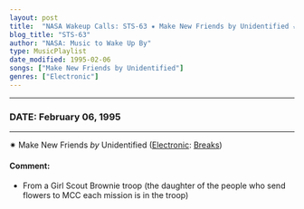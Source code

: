 ```yaml
---
layout: post
title:  "NASA Wakeup Calls: STS-63 ✷ Make New Friends by Unidentified ✫ February 06, 1995"
blog_title: "STS-63"
author: "NASA: Music to Wake Up By"
type: MusicPlaylist
date_modified: 1995-02-06
songs: ["Make New Friends by Unidentified"]
genres: ["Electronic"]
---
```


----
### DATE: February 06, 1995
----
✷ Make New Friends *by* Unidentified ([Electronic](https://www.discogs.com/genre/Electronic): [Breaks](https://www.discogs.com/style/Breaks)) <a target="blank_" href="https://www.discogs.com/Flevans-Make-New-Friends-EP/release/376203">
    <i class="fas fa-compact-disc"
       title="Discogs entry for this song"
       alt="Discogs entry for this song"
       style="font-size: 1.1em;"></i></a>
    

#### Comment:
* From a Girl Scout Brownie troop (the daughter of the people who send flowers to MCC each mission is in the troop)



<br/>
<center>
	<a target="_blank"
	   href="https://twitter.com/intent/tweet?hashtags=Space,NASA,Playlist,NASAWakeupCalls,SpaceProgram&text=🚀 {{ page.author}}, '{{ page.songs.first }}' {{ page.title }}, {{ site.url }}{{ page.url }}&via=nasawakeupcalls"><i class="fab fa-twitter" title="Tweet this page" alt="Tweet this page" style="font-size: 1.3em;"></i></a>
	&nbsp; 	<i class="fas fa-user-astronaut" style="font-size: 1.5em;"></i> &nbsp;
    <a id="custom_amazon_link"
       type="amzn" search="#"
       category="popular music">
    <i class="fab fa-amazon" style="font-size: 1.3em;"></i></a>
</center>

<!-- Randomly resolve an individual entry from a song array -->
<script src="/assets/javascript/seedrandom.min.js"></script>
<script>
  var wake_me_up = ["Make New Friends by Unidentified"];
  var prng = new Math.seedrandom();
  function randomSong() {
    song = wake_me_up[Math.floor(Math.random() * wake_me_up.length)];
    var amazon_link = document.getElementById("custom_amazon_link");
    amazon_link.setAttribute("search", song);
  }
  window.onload = randomSong();
</script>
